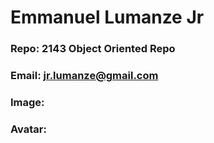 # Emmanuel Lumanze Jr
### Repo: 2143 Object Oriented Repo
### Email: jr.lumanze@gmail.com
### Image: 
### Avatar:
